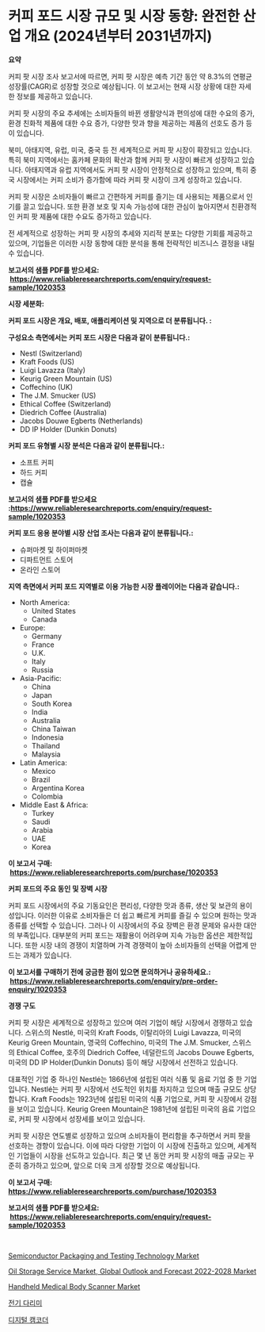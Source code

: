 <p><h1>커피 포드 시장 규모 및 시장 동향: 완전한 산업 개요 (2024년부터 2031년까지)</h1></p><p><strong>요약</strong></p>
<p><p>커피 팟 시장 조사 보고서에 따르면, 커피 팟 시장은 예측 기간 동안 약 8.3%의 연평균 성장률(CAGR)로 성장할 것으로 예상됩니다. 이 보고서는 현재 시장 상황에 대한 자세한 정보를 제공하고 있습니다.</p><p>커피 팟 시장의 주요 추세에는 소비자들의 바뀐 생활양식과 편의성에 대한 수요의 증가, 환경 친화적 제품에 대한 수요 증가, 다양한 맛과 향을 제공하는 제품의 선호도 증가 등이 있습니다.</p><p>북미, 아태지역, 유럽, 미국, 중국 등 전 세계적으로 커피 팟 시장이 확장되고 있습니다. 특히 북미 지역에서는 홈카페 문화의 확산과 함께 커피 팟 시장이 빠르게 성장하고 있습니다. 아태지역과 유럽 지역에서도 커피 팟 시장이 안정적으로 성장하고 있으며, 특히 중국 시장에서는 커피 소비가 증가함에 따라 커피 팟 시장이 크게 성장하고 있습니다.</p><p>커피 팟 시장은 소비자들이 빠르고 간편하게 커피를 즐기는 데 사용되는 제품으로서 인기를 끌고 있습니다. 또한 환경 보호 및 지속 가능성에 대한 관심이 높아지면서 친환경적인 커피 팟 제품에 대한 수요도 증가하고 있습니다.</p><p>전 세계적으로 성장하는 커피 팟 시장의 추세와 지리적 분포는 다양한 기회를 제공하고 있으며, 기업들은 이러한 시장 동향에 대한 분석을 통해 전략적인 비즈니스 결정을 내릴 수 있습니다.</p></p>
<p><strong>보고서의 샘플 PDF를 받으세요: &nbsp;<a href="https://www.reliableresearchreports.com/enquiry/request-sample/1020353">https://www.reliableresearchreports.com/enquiry/request-sample/1020353</a></strong></p>
<p><strong>시장 세분화:</strong></p>
<p><strong> 커피 포드 시장은 개요, 배포, 애플리케이션 및 지역으로 더 분류됩니다. :</strong></p>
<p><strong>구성요소 측면에서는 커피 포드 시장은 다음과 같이 분류됩니다.:</strong></p>
<p><ul><li>Nestl (Switzerland)</li><li>Kraft Foods (US)</li><li>Luigi Lavazza (Italy)</li><li>Keurig Green Mountain (US)</li><li>Coffechino (UK)</li><li>The J.M. Smucker (US)</li><li>Ethical Coffee (Switzerland)</li><li>Diedrich Coffee (Australia)</li><li>Jacobs Douwe Egberts (Netherlands)</li><li>DD IP Holder (Dunkin Donuts)</li></ul></p>
<p><strong> 커피 포드 유형별 시장 분석은 다음과 같이 분류됩니다.:</strong></p>
<p><ul><li>소프트 커피</li><li>하드 커피</li><li>캡슐</li></ul></p>
<p><strong>보고서의 샘플 PDF를 받으세요 :<a href="https://www.reliableresearchreports.com/enquiry/request-sample/1020353">https://www.reliableresearchreports.com/enquiry/request-sample/1020353</a></strong></p>
<p><strong> 커피 포드 응용 분야별 시장 산업 조사는 다음과 같이 분류됩니다.:</strong></p>
<p><ul><li>슈퍼마켓 및 하이퍼마켓</li><li>디파트먼트 스토어</li><li>온라인 스토어</li></ul></p>
<p><strong>지역 측면에서 커피 포드 지역별로 이용 가능한 시장 플레이어는 다음과 같습니다.:</strong></p>
<p><ul>
    <li>
        North America:
        <ul>
            <li>United States</li>
            <li>Canada</li>
        </ul>
    </li>
    <li>
        Europe:
        <ul>
            <li>Germany</li>
            <li>France</li>
            <li>U.K.</li>
            <li>Italy</li>
            <li>Russia</li>
        </ul>
    </li>
    <li>
        Asia-Pacific:
        <ul>
            <li>China</li>
            <li>Japan</li>
            <li>South Korea</li>
            <li>India</li>
            <li>Australia</li>
            <li>China Taiwan</li>
            <li>Indonesia</li>
            <li>Thailand</li>
            <li>Malaysia</li>
        </ul>
    </li>
    <li>
        Latin America:
        <ul>
            <li>Mexico</li>
            <li>Brazil</li>
            <li>Argentina Korea</li>
            <li>Colombia</li>
        </ul>
    </li>
    <li>
        Middle East & Africa:
        <ul>
            <li>Turkey</li>
            <li>Saudi</li>
            <li>Arabia</li>
            <li>UAE</li>
            <li>Korea</li>
        </ul>
    </li>
    </ul></p>
<p><strong>이 보고서 구매: &nbsp;<a href="https://www.reliableresearchreports.com/purchase/1020353">https://www.reliableresearchreports.com/purchase/1020353</a></strong></p>
<p><strong>커피 포드의 주요 동인 및 장벽 시장</strong></p>
<p><p>커피 포드 시장에서의 주요 기동요인은 편리성, 다양한 맛과 종류, 생산 및 보관의 용이성입니다. 이러한 이유로 소비자들은 더 쉽고 빠르게 커피를 즐길 수 있으며 원하는 맛과 종류를 선택할 수 있습니다. 그러나 이 시장에서의 주요 장벽은 환경 문제와 유사한 대안의 부족입니다. 대부분의 커피 포드는 재활용이 어려우며 지속 가능한 옵션은 제한적입니다. 또한 시장 내의 경쟁이 치열하며 가격 경쟁력이 높아 소비자들의 선택을 어렵게 만드는 과제가 있습니다.</p></p>
<p><strong>이 보고서를 구매하기 전에 궁금한 점이 있으면 문의하거나 공유하세요.: &nbsp;<a href="https://www.reliableresearchreports.com/enquiry/pre-order-enquiry/1020353">https://www.reliableresearchreports.com/enquiry/pre-order-enquiry/1020353</a></strong></p>
<p><strong>경쟁 구도</strong></p>
<p><p>커피 팟 시장은 세계적으로 성장하고 있으며 여러 기업이 해당 시장에서 경쟁하고 있습니다. 스위스의 Nestlé, 미국의 Kraft Foods, 이탈리아의 Luigi Lavazza, 미국의 Keurig Green Mountain, 영국의 Coffechino, 미국의 The J.M. Smucker, 스위스의 Ethical Coffee, 호주의 Diedrich Coffee, 네덜란드의 Jacobs Douwe Egberts, 미국의 DD IP Holder(Dunkin Donuts) 등이 해당 시장에서 선전하고 있습니다.</p><p>대표적인 기업 중 하나인 Nestlé는 1866년에 설립된 여러 식품 및 음료 기업 중 한 기업입니다. Nestlé는 커피 팟 시장에서 선도적인 위치를 차지하고 있으며 매출 규모도 상당합니다. Kraft Foods는 1923년에 설립된 미국의 식품 기업으로, 커피 팟 시장에서 강점을 보이고 있습니다. Keurig Green Mountain은 1981년에 설립된 미국의 음료 기업으로, 커피 팟 시장에서 성장세를 보이고 있습니다.</p><p>커피 팟 시장은 연도별로 성장하고 있으며 소비자들이 편리함을 추구하면서 커피 팟을 선호하는 경향이 있습니다. 이에 따라 다양한 기업이 이 시장에 진출하고 있으며, 세계적인 기업들이 시장을 선도하고 있습니다. 최근 몇 년 동안 커피 팟 시장의 매출 규모는 꾸준히 증가하고 있으며, 앞으로 더욱 크게 성장할 것으로 예상됩니다.</p></p>
<p><strong>이 보고서 구매: &nbsp; <a href="https://www.reliableresearchreports.com/purchase/1020353">https://www.reliableresearchreports.com/purchase/1020353</a></strong></p>
<p><strong>보고서의 샘플 PDF를 받으세요: &nbsp;<a href="https://www.reliableresearchreports.com/enquiry/request-sample/1020353">https://www.reliableresearchreports.com/enquiry/request-sample/1020353</a></strong><strong></strong></p>
<p>&nbsp;</p>
<p><p><a href="https://ivy-potential-64b.notion.site/Semiconductor-Packaging-and-Testing-Technology-Market-Research-Report-Reveals-The-Latest-Trends-And--c1acfb4daf294dc39ab2d1441fadf3af">Semiconductor Packaging and Testing Technology Market</a></p><p><a href="https://view.publitas.com/reportprime-1/oil-storage-service-market-global-outlook-and-forecast-2022-2028-market-growth-market-trends-covid-19-impact-and-forecasts-for-period-from-2023-2030/">Oil Storage Service Market, Global Outlook and Forecast 2022-2028 Market</a></p><p><a href="https://issuu.com/reportprime-2/docs/handheld-medical-body-scanner-market-size-2030.ppt">Handheld Medical Body Scanner Market</a></p><p><a href="https://github.com/plelbej847484502/Market-Research-Report-List-1/blob/main/6495540187824.md">전기 다리미</a></p><p><a href="https://github.com/vseigx30c9a1j/Market-Research-Report-List-1/blob/main/5725563187825.md">디지털 캠코더</a></p></p>